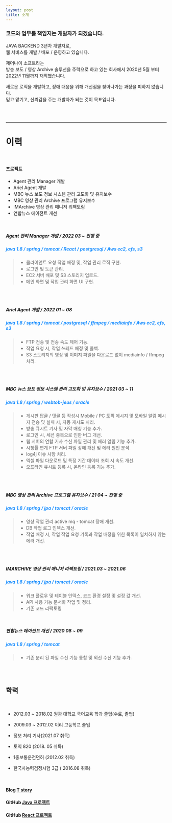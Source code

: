 ```yaml
---
layout: post
title: 소개
---
```


[//]: # (한글? is a brazen two-column [Jekyll]&#40;http://jekyllrb.com&#41; theme that pairs a prominent sidebar with uncomplicated content. It's based on [Poole]&#40;http://getpoole.com&#41;, the Jekyll butler.)

[//]: # (### 반갑습니다.  )
### 코드와 업무를 책임지는 개발자가 되겠습니다.

JAVA BACKEND 3년차 개발자로,  
웹 서비스를 개발 / 배포 / 운영하고 있습니다.


제머나이 소프트라는  
방송 보도 / 영상 Archive 솔루션을 주력으로 하고 있는
회사에서 2020년 5월 부터 2022년 11월까지 재직했습니다.  

새로운 로직을 개발하고, 장애 대응을 위해 개선점을 찾아나가는 과정을 피하지 않습니다.
<br>
믿고 맡기고, 신뢰감을 주는 개발자가 되는 것이 목표입니다.

<br>
<br>

---

# 이력




<br>

#### 프로젝트

* Agent 관리 Manager 개발
* Ariel Agent 개발
* MBC 뉴스 보도 정보 시스템 관리 고도화 및 유지보수
* MBC 영상 관리 Archive 프로그램 유지보수  
* IMArchive 영상 관리 매니저 리팩토링
* 연합뉴스 에이전트 개선  

<br>

##### Agent 관리 Manager 개발   /   2022 03 ~ 진행 중  
##### <span style="color:dodgerblue"> java 1.8 / spring / tomcat / React / postgresql / Aws ec2, efs, s3</span>

>* 클라이언트 요청 작업 배정 및, 작업 관리 로직 구현.
>* 로그인 및 토큰 관리.
>* EC2 서버 배포 및 S3 스토리지 업로드.
>* 메인 화면 및 작업 관리 화면 UI 구현.


<br>
<br>

##### Ariel Agent 개발 / 2022 01 ~ 08
##### <span style="color:dodgerblue"> java 1.8 / spring / tomcat / postgresql / ffmpeg / mediainfo / Aws ec2, efs, s3</span>

> * FTP 전송 및 전송 속도 제어 기능.
> * 작업 요청 시, 작업 쓰레드 배정 및 콜백.
> * S3 스토리지의 영상 및 이미지 파일을 다운로드 없이 mediainfo / ffmpeg 처리.

  <br><br>

##### MBC 뉴스 보도 정보 시스템 관리 고도화 및 유지보수 / 2021 03 ~ 11
##### <span style="color:dodgerblue"> java 1.8 / spring / webtob-jeus / oracle </span>

> * 게시판 답글 / 댓글 등 작성시 Mobile / PC
  토픽 메시지 및 모바일 알림 메시지 전송 및 실패 시, 자동 재시도 처리.
> * 방송 큐시트 기사 및 자막 매칭 기능 추가.
> * 로그인 시, 세션 중복으로 인한 버그 개선.
> * 웹 서버의 연합 기사 수신 파일 관리 및 에러 알림 기능 추가.
> * 시청률 연계 FTP 서버 파일 장애 개선 및 에러 원인 분석.
> * log4j 이슈 사항 처리.
> * 엑셀 파일 다운로드 및 특정 기간 데이터 조회 시 속도 개선.
> * 오프라인 큐시트 등록 시, 온라인 등록 기능 추가. 

  <br><br>

##### MBC 영상 관리 Archive 프로그램 유지보수 / 21 04 ~ 진행 중
##### <span style="color:dodgerblue"> java 1.8 / spring / jpa / tomcat / oracle </span>


> * 영상 작업 관리 active mq - tomcat 장애 개선.
> * DB 작업 로그 인덱스 개선.
> * 작업 배정 시, 작업 작업 요청 기록과 작업 배정을 위한 목록이 일치하지 않는 에러 개선.

<br><br>

##### IMARCHIVE 영상 관리 매니저 리팩토링 / 2021.03 ~ 2021.06 
##### <span style="color:dodgerblue"> java 1.8 / spring / jpa / tomcat / oracle </span>

> * 워크 플로우 및 테이블 인덱스, 코드 환경 설정 및 설정 값 개선.
> * API 사용 기능 문서화 작업 및 정리.
> * 기존 코드 리팩토링

<br>

##### 연합뉴스 에이전트 개선 / 2020 08 ~ 09
##### <span style="color:dodgerblue"> java 1.8 / spring / tomcat </span>

> * 기존 분리 된 파일 수신 기능 통합 및 외신 수신 기능 추가. 

<br>
<br>

## 학력

<br>

* 2012.03 ~ 2018.02  원광 대학교 국어교육 학과  졸업(수료, 졸업)

* 2009.03 ~ 2012.02  이리 고등학교  졸업 

* 정보 처리 기사(2021.07 취득)
 
* 토익 820 (2018. 05 취득)
 
* 1종보통운전면허 (2012.02 취득)

* 한국사능력검정시험 3급 ( 2016.08 취득)

<br>

#### Blog [T story](https://girinprogram93.tistory.com)
#### GitHub [Java 프로젝트](https://github.com/jaemanc/walk)
#### GitHub [React 프로젝트](https://github.com/jaemanc/walk-web)